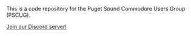 This is a code repository for the Puget Sound Commodore Users Group (PSCUG).

[Join our Discord server!](https://discord.gg/z5bytQaguz)
